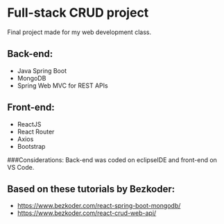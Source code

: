 # Full-stack CRUD project
Final project made for my web development class. 

## Back-end:
- Java Spring Boot
- MongoDB
- Spring Web MVC for REST APIs
## Front-end:
- ReactJS
- React Router
- Axios
- Bootstrap

###Considerations:
Back-end was coded on eclipseIDE and front-end on VS Code.  

## Based on these tutorials by Bezkoder:
- https://www.bezkoder.com/react-spring-boot-mongodb/
- https://www.bezkoder.com/react-crud-web-api/
